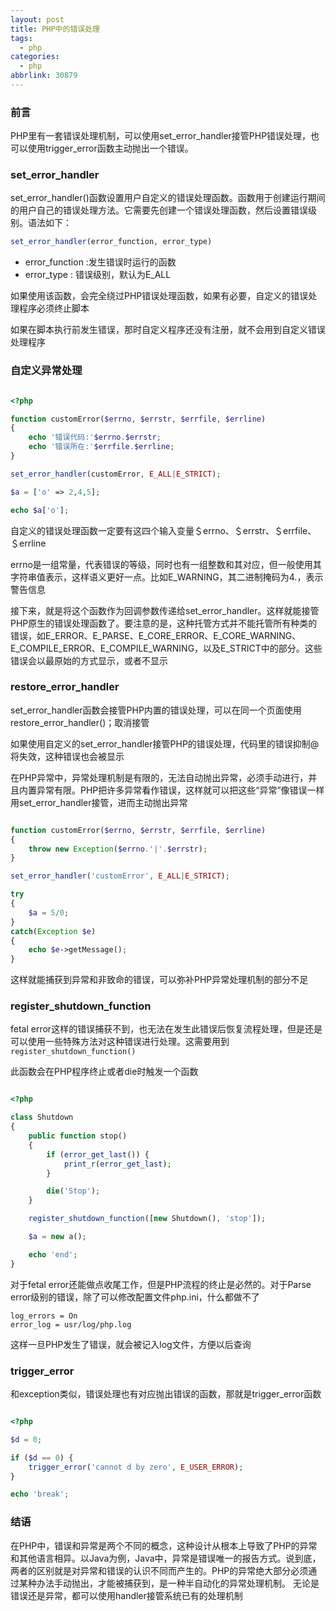 ```yaml
---
layout: post
title: PHP中的错误处理
tags:
  - php
categories:
  - php
abbrlink: 30879
---
```


### 前言

PHP里有一套错误处理机制，可以使用set_error_handler接管PHP错误处理，也可以使用trigger_error函数主动抛出一个错误。

<!--more-->

### set_error_handler

set_error_handler()函数设置用户自定义的错误处理函数。函数用于创建运行期间的用户自己的错误处理方法。它需要先创建一个错误处理函数，然后设置错误级别。语法如下：

```php
set_error_handler(error_function, error_type)
```

- error_function :发生错误时运行的函数
- error_type : 错误级别，默认为E_ALL

如果使用该函数，会完全绕过PHP错误处理函数，如果有必要，自定义的错误处理程序必须终止脚本

如果在脚本执行前发生错误，那时自定义程序还没有注册，就不会用到自定义错误处理程序

### 自定义异常处理

```php

<?php

function customError($errno, $errstr, $errfile, $errline)
{
    echo '错误代码:'$errno.$errstr;
    echo '错误所在:'$errfile.$errline;
}

set_error_handler(customError, E_ALL|E_STRICT);

$a = ['o' => 2,4,5];

echo $a['o'];

```

自定义的错误处理函数一定要有这四个输入变量＄errno、＄errstr、＄errfile、＄errline

errno是一组常量，代表错误的等级，同时也有一组整数和其对应，但一般使用其字符串值表示，这样语义更好一点。比如E_WARNING，其二进制掩码为4.，表示警告信息

接下来，就是将这个函数作为回调参数传递给set_error_handler。这样就能接管PHP原生的错误处理函数了。要注意的是，这种托管方式并不能托管所有种类的错误，如E_ERROR、E_PARSE、E_CORE_ERROR、E_CORE_WARNING、E_COMPILE_ERROR、E_COMPILE_WARNING，以及E_STRICT中的部分。这些错误会以最原始的方式显示，或者不显示

### restore_error_handler

set_error_handler函数会接管PHP内置的错误处理，可以在同一个页面使用restore_error_handler()；取消接管

如果使用自定义的set_error_handler接管PHP的错误处理，代码里的错误抑制@将失效，这种错误也会被显示

在PHP异常中，异常处理机制是有限的，无法自动抛出异常，必须手动进行，并且内置异常有限。PHP把许多异常看作错误，这样就可以把这些“异常”像错误一样用set_error_handler接管，进而主动抛出异常

```php

function customError($errno, $errstr, $errfile, $errline)
{
    throw new Exception($errno.'|'.$errstr);
}

set_error_handler('customError', E_ALL|E_STRICT);

try
{
    $a = 5/0;
}
catch(Exception $e)
{
    echo $e->getMessage();
}

```

这样就能捕获到异常和非致命的错误，可以弥补PHP异常处理机制的部分不足


### register_shutdown_function

fetal error这样的错误捕获不到，也无法在发生此错误后恢复流程处理，但是还是可以使用一些特殊方法对这种错误进行处理。这需要用到`register_shutdown_function()`

此函数会在PHP程序终止或者die时触发一个函数

```php

<?php

class Shutdown
{
    public function stop()
    {
        if (error_get_last()) {
            print_r(error_get_last);
        }

        die('Stop');
    }

    register_shutdown_function([new Shutdown(), 'stop']);

    $a = new a();

    echo 'end';
}

```

对于fetal error还能做点收尾工作，但是PHP流程的终止是必然的。对于Parse error级别的错误，除了可以修改配置文件php.ini，什么都做不了

```
log_errors = On
error_log = usr/log/php.log
```

这样一旦PHP发生了错误，就会被记入log文件，方便以后查询

### trigger_error

和exception类似，错误处理也有对应抛出错误的函数，那就是trigger_error函数

```php

<?php

$d = 0;

if ($d == 0) {
    trigger_error('cannot d by zero', E_USER_ERROR);
}

echo 'break';
```

### 结语

在PHP中，错误和异常是两个不同的概念，这种设计从根本上导致了PHP的异常和其他语言相异。以Java为例，Java中，异常是错误唯一的报告方式。说到底，两者的区别就是对异常和错误的认识不同而产生的。PHP的异常绝大部分必须通过某种办法手动抛出，才能被捕获到，是一种半自动化的异常处理机制。 无论是错误还是异常，都可以使用handler接管系统已有的处理机制